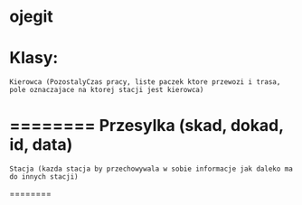 ojegit
========
Klasy: 
========
    Kierowca (PozostalyCzas pracy, liste paczek ktore przewozi i trasa, pole oznaczajace na ktorej stacji jest kierowca)
========
    Przesylka (skad, dokad, id, data)
========
    Stacja (kazda stacja by przechowywala w sobie informacje jak daleko ma do innych stacji)
========
    

